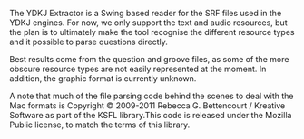 The YDKJ Extractor is a Swing based reader for the SRF files used in the YDKJ engines. 
For now, we only support the text and audio resources, but the plan is to ultimately
make the tool recognise the different resource types and it possible to parse questions directly.

Best results come from the question and groove files, as some of the more obscure resource types are not easily represented at the moment.
In addition, the graphic format is currently unknown.

A note that much of the file parsing code behind the scenes to deal with the Mac formats is Copyright &copy; 2009-2011 Rebecca G. Bettencourt / Kreative Software as part of the KSFL library.This code is released under the Mozilla Public license, to match the terms of this library.
